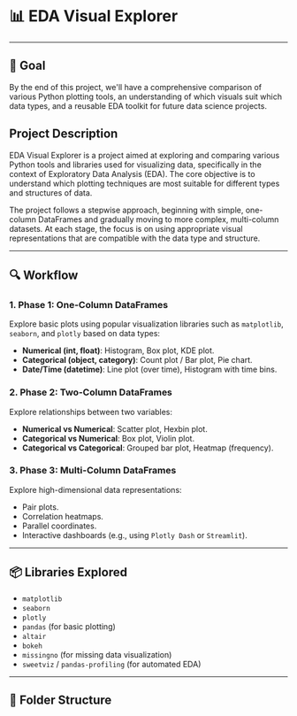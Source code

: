 # 📊 EDA Visual Explorer

---

## 🚀 Goal

By the end of this project, we'll have a comprehensive comparison of various Python plotting tools, an understanding of which visuals suit which data types, and a reusable EDA toolkit for future data science projects.

## Project Description

EDA Visual Explorer is a project aimed at exploring and comparing various Python tools and libraries used for visualizing data, specifically in the context of Exploratory Data Analysis (EDA). The core objective is to understand which plotting techniques are most suitable for different types and structures of data.

The project follows a stepwise approach, beginning with simple, one-column DataFrames and gradually moving to more complex, multi-column datasets. At each stage, the focus is on using appropriate visual representations that are compatible with the data type and structure.

---

## 🔍 Workflow

### 1. Phase 1: One-Column DataFrames
Explore basic plots using popular visualization libraries such as `matplotlib`, `seaborn`, and `plotly` based on data types:

- **Numerical (int, float)**: Histogram, Box plot, KDE plot.
- **Categorical (object, category)**: Count plot / Bar plot, Pie chart.
- **Date/Time (datetime)**: Line plot (over time), Histogram with time bins.

### 2. Phase 2: Two-Column DataFrames
Explore relationships between two variables:

- **Numerical vs Numerical**: Scatter plot, Hexbin plot.
- **Categorical vs Numerical**: Box plot, Violin plot.
- **Categorical vs Categorical**: Grouped bar plot, Heatmap (frequency).

### 3. Phase 3: Multi-Column DataFrames
Explore high-dimensional data representations:

- Pair plots.
- Correlation heatmaps.
- Parallel coordinates.
- Interactive dashboards (e.g., using `Plotly Dash` or `Streamlit`).

---

## 📦 Libraries Explored

- `matplotlib`
- `seaborn`
- `plotly`
- `pandas` (for basic plotting)
- `altair`
- `bokeh`
- `missingno` (for missing data visualization)
- `sweetviz` / `pandas-profiling` (for automated EDA)

---

## 📁 Folder Structure


